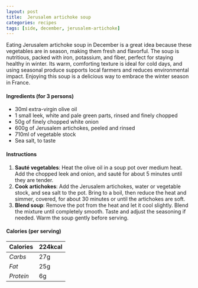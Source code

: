 ```yaml
---
layout: post
title:  Jerusalem artichoke soup
categories: recipes
tags: [side, december, jerusalem-artichoke]
---
```


Eating Jerusalem artichoke soup in December is a great idea because these vegetables are in season, making them fresh and flavorful. The soup is nutritious, packed with iron, potassium, and fiber, perfect for staying healthy in winter. Its warm, comforting texture is ideal for cold days, and using seasonal produce supports local farmers and reduces environmental impact. Enjoying this soup is a delicious way to embrace the winter season in France.

#### Ingredients (for 3 persons)
- 30ml extra-virgin olive oil
- 1 small leek, white and pale green parts, rinsed and finely chopped
- 50g of finely chopped white onion
- 600g of Jerusalem artichokes, peeled and rinsed
- 710ml of vegetable stock
- Sea salt, to taste

#### Instructions

1. **Sauté vegetables**: Heat the olive oil in a soup pot over medium heat. Add the chopped leek and onion, and sauté for about 5 minutes until they are tender.
2. **Cook artichokes**: Add the Jerusalem artichokes, water or vegetable stock, and sea salt to the pot. Bring to a boil, then reduce the heat and simmer, covered, for about 30 minutes or until the artichokes are soft.
3. **Blend soup**: Remove the pot from the heat and let it cool slightly. Blend the mixture until completely smooth. Taste and adjust the seasoning if needed. Warm the soup gently before serving.

#### Calories (per serving)

| **Calories** | 224kcal |
| ----------- | ----------- |
| *Carbs* | 27g |
| *Fat* | 25g |
| *Protein* | 6g |